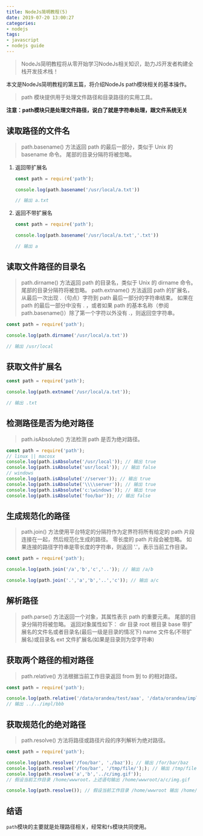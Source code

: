 ```yaml
---
title: NodeJs简明教程(5)
date: 2019-07-20 13:00:27
categories:
- nodejs
tags:
- javascript
- nodejs guide
---
```


> NodeJs简明教程将从零开始学习NodeJs相关知识，助力JS开发者构建全栈开发技术栈！

本文是NodeJs简明教程的第五篇，将介绍NodeJs path模块相关的基本操作。

> path 模块提供用于处理文件路径和目录路径的实用工具。 

**注意：path模块只是处理文件路径，说白了就是字符串处理，跟文件系统无关**

## 读取路径的文件名

> path.basename() 方法返回 path 的最后一部分，类似于 Unix 的 basename 命令。 尾部的目录分隔符将被忽略。

1. 返回带扩展名
   
    ```js
    const path = require('path');

    console.log(path.basename('/usr/local/a.txt'))
    
    // 输出 a.txt
    ```

2. 返回不带扩展名

    ```js
    const path = require('path');

    console.log(path.basename('/usr/local/a.txt','.txt'))
    
    // 输出 a
    ```

## 读取文件路径的目录名

> path.dirname() 方法返回 path 的目录名，类似于 Unix 的 dirname 命令。 尾部的目录分隔符将被忽略。
> path.extname() 方法返回 path 的扩展名，从最后一次出现 .（句点）字符到 path 最后一部分的字符串结束。 如果在 path 的最后一部分中没有 . ，或者如果 path 的基本名称（参阅 path.basename()）除了第一个字符以外没有 .，则返回空字符串。

```js
const path = require('path');

console.log(path.dirname('/usr/local/a.txt'))

// 输出 /usr/local
```

## 获取文件扩展名

```js
const path = require('path');

console.log(path.extname('/usr/local/a.txt'));

// 输出 .txt
```

## 检测路径是否为绝对路径

> path.isAbsolute() 方法检测 path 是否为绝对路径。

```js
const path = require('path');
// linux || macosx
console.log(path.isAbsolute('/usr/local')); // 输出 true
console.log(path.isAbsolute('usr/local')); // 输出 false
// windows
console.log(path.isAbsolute('//server')); // 输出 true
console.log(path.isAbsolute('\\\\server')); // 输出 true
console.log(path.isAbsolute('c:\windows')); // 输出 true
console.log(path.isAbsolute('foo/bar')); // 输出 false
```

## 生成规范化的路径

> path.join() 方法使用平台特定的分隔符作为定界符将所有给定的 path 片段连接在一起，然后规范化生成的路径。
> 零长度的 path 片段会被忽略。 如果连接的路径字符串是零长度的字符串，则返回 '.'，表示当前工作目录。

```js
const path = require('path');

console.log(path.join('/a','b','c','..')); // 输出 /a/b

console.log(path.join('.','a','b','..','c')); // 输出 a/c
```

## 解析路径

> path.parse() 方法返回一个对象，其属性表示 path 的重要元素。 尾部的目录分隔符将被忽略。
> 返回对象属性如下：
> dir 目录
> root 根目录
> base 带扩展名的文件名或者目录名(最后一级是目录的情况下)
> name 文件名(不带扩展名)或目录名
> ext 文件扩展名(如果是目录则为空字符串)

## 获取两个路径的相对路径

> path.relative() 方法根据当前工作目录返回 from 到 to 的相对路径。

```js
const path = require('path');

console.log(path.relative('/data/orandea/test/aaa', '/data/orandea/impl/bbb')); 
// 输出 ../../impl/bbb
```

## 获取规范化的绝对路径

> path.resolve() 方法将路径或路径片段的序列解析为绝对路径。

```js
const path = require('path');

console.log(path.resolve('/foo/bar', './baz')); // 输出 /for/bar/baz
console.log(path.resolve('/foo/bar', '/tmp/file/');); // 输出 /tmp/file
console.log(path.resolve('a','b','../c/img.gif'));
// 假设当前工作目录 /home/wwwroot，上述语句输出 /home/wwwroot/a/c/img.gif

console.log(path.resolve()); // 假设当前工作目录 /home/wwwroot 输出 /home/wwwroot
```

## 结语

`path`模块的主要就是处理路径相关，经常和`fs`模块共同使用。
